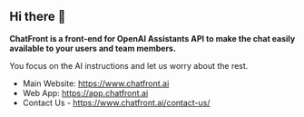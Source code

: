 ## Hi there 👋

**ChatFront is a front-end for OpenAI Assistants API to make the chat easily available to your users and team members.**

You focus on the AI instructions and let us worry about the rest.

- Main Website: https://www.chatfront.ai
- Web App: https://app.chatfront.ai
- Contact Us - https://www.chatfront.ai/contact-us/
